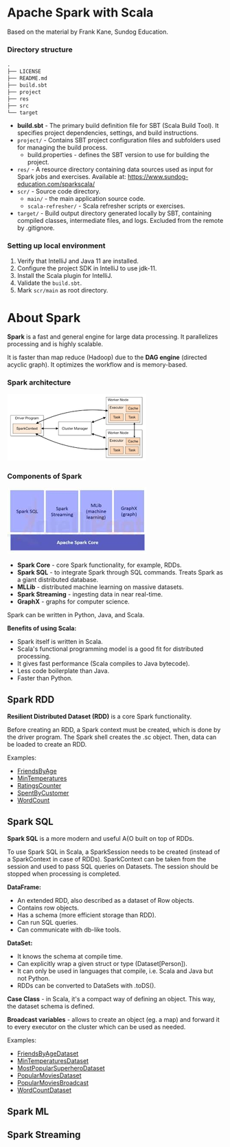 # Apache Spark with Scala
Based on the material by Frank Kane, Sundog Education.

### Directory structure
```
.
├── LICENSE
├── README.md
├── build.sbt
├── project
├── res
├── src
└── target
```

- **build.sbt** - The primary build definition file for SBT (Scala Build Tool). It specifies project dependencies, settings, and build instructions.
- `project/` - Contains SBT project configuration files and subfolders used for managing the build process.
  - build.properties - defines the SBT version to use for building the project.
- `res/` - A resource directory containing data sources used as input for Spark jobs and exercises. Available at: https://www.sundog-education.com/sparkscala/
- `scr/` - Source code directory.
  - `main/` - the main application source code.
  - `scala-refresher/` -  Scala refresher scripts or exercises.
- `target/` - Build output directory generated locally by SBT, containing compiled classes, intermediate files, and logs. Excluded from the remote by .gitignore.

### Setting up local environment
1. Verify that IntelliJ and Java 11 are installed.
2. Configure the project SDK in IntelliJ to use jdk-11.
3. Install the Scala plugin for IntelliJ.
2. Validate the `build.sbt`.
3. Mark `scr/main` as root directory.

# About Spark

**Spark** is a fast and general engine for large data processing. It parallelizes processing and is highly scalable.

It is faster than map reduce (Hadoop) due to the **DAG engine** (directed acyclic graph). It optimizes the workflow and is memory-based.

### Spark architecture

![img.png](img/img.png)


### Components of Spark

![img_1.png](img/img_1.png)

- **Spark Core** - core Spark functionality, for example, RDDs.
- **Spark SQL** - to integrate Spark through SQL commands. Treats Spark as a giant distributed database.
- **MLLib** - distributed machine learning on massive datasets.
- **Spark Streaming** - ingesting data in near real-time.
- **GraphX** - graphs for computer science.

Spark can be written in Python, Java, and Scala.

**Benefits of using Scala:**
- Spark itself is written in Scala.
- Scala's functional programming model is a good fit for distributed processing.
- It gives fast performance (Scala compiles to Java bytecode).
- Less code boilerplate than Java.
- Faster than Python.

## Spark RDD

**Resilient Distributed Dataset (RDD)** is a core Spark functionality.

Before creating an RDD, a Spark context must be created, which is done by the driver program. The Spark shell creates the .sc object. Then, data can be loaded to create an RDD.

Examples:
- [FriendsByAge](https://github.com/nataliaarhus/spark/blob/main/src/main/FriendsByAge.scala)
- [MinTemperatures](https://github.com/nataliaarhus/spark/blob/main/src/main/MinTemperatures.scala)
- [RatingsCounter](https://github.com/nataliaarhus/spark/blob/main/src/main/RatingsCounter.scala)
- [SpentByCustomer](https://github.com/nataliaarhus/spark/blob/main/src/main/SpentByCustomer.scala)
- [WordCount](https://github.com/nataliaarhus/spark/blob/main/src/main/WordCount.scala)

## Spark SQL

**Spark SQL** is a more modern and useful A{O built on top of RDDs.

To use Spark SQL in Scala, a SparkSession needs to be created (instead of a SparkContext in case of RDDs). SparkContext can be taken from the session and used to pass SQL queries on Datasets. The session should be stopped when processing is completed.

**DataFrame:**
- An extended RDD, also described as a dataset of Row objects.
- Contains row objects.
- Has a schema (more efficient storage than RDD).
- Can run SQL queries.
- Can communicate with db-like tools.

**DataSet:**
- It knows the schema at compile time.
- Can explicitly wrap a given struct or type (Dataset[Person]).
- It can only be used in languages that compile, i.e. Scala and Java but not Python.
- RDDs can be converted to DataSets with .toDS().

**Case Class** - in Scala, it's a compact way of defining an object. This way, the dataset schema is defined.

**Broadcast variables** - allows to create an object (eg. a map) and forward it to every executor on the cluster which can be used as needed. 

Examples:
- [FriendsByAgeDataset](https://github.com/nataliaarhus/spark/blob/main/src/main/FriendsByAgeDataset.scala)
- [MinTemperaturesDataset](https://github.com/nataliaarhus/spark/blob/main/src/main/MinTemperaturesDataset.scala)
- [MostPopularSuperheroDataset](https://github.com/nataliaarhus/spark/blob/main/src/main/MostPopularSuperheroDataset.scala)
- [PopularMoviesDataset](https://github.com/nataliaarhus/spark/blob/main/src/main/PopularMoviesDataset.scala)
- [PopularMoviesBroadcast](https://github.com/nataliaarhus/spark/blob/main/src/main/PopularMoviesBroadcast.scala)
- [WordCountDataset](https://github.com/nataliaarhus/spark/blob/main/src/main/WordCountDataset.scala)


## Spark ML

## Spark Streaming

